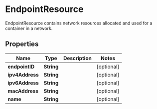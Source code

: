

# EndpointResource

EndpointResource contains network resources allocated and used for a container in a network.

## Properties

| Name | Type | Description | Notes |
|------------ | ------------- | ------------- | -------------|
|**endpointID** | **String** |  |  [optional] |
|**ipv4Address** | **String** |  |  [optional] |
|**ipv6Address** | **String** |  |  [optional] |
|**macAddress** | **String** |  |  [optional] |
|**name** | **String** |  |  [optional] |



